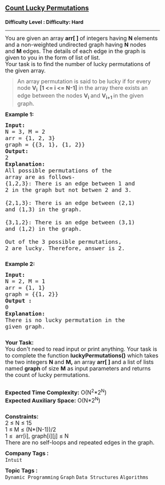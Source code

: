 <h2><a href="https://www.geeksforgeeks.org/problems/count-lucky-permutations--170645/1?page=1&difficulty=Hard&status=unsolved&sortBy=submissions">Count Lucky Permutations</a></h2><h3>Difficulty Level : Difficulty: Hard</h3><hr><div class="problems_problem_content__Xm_eO"><p><span style="font-size:18px">You are given an array <strong>arr[ ]&nbsp;</strong>of integers having <strong>N&nbsp;</strong>elements and a non-weighted&nbsp;undirected graph having <strong>N</strong> nodes and&nbsp;<strong>M&nbsp;</strong>edges. The details of each edge in the graph is given to you in the form of list of list.&nbsp;<br>
Your task is to find the number of lucky permutations of the&nbsp;given array.<strong>&nbsp;</strong></span></p>

<blockquote>
<p><span style="font-size:18px">An array permutation is said to be lucky if for every node <strong>V<sub>i&nbsp; </sub>[1 &lt;= i &lt;= N-1]</strong> in the array there exists an edge between the nodes&nbsp;<strong>V</strong><sub><strong>i</strong>&nbsp;</sub>and <strong>V<sub>i+1&nbsp;</sub></strong>in the given graph.</span></p>
</blockquote>

<p><span style="font-size:18px"><strong>Example 1:</strong></span></p>

<pre><span style="font-size:18px"><strong>Input:
</strong>N = 3, M = 2
arr = {1, 2, 3}
graph = {{3, 1}, {1, 2}}
<strong>Output:
</strong>2
<strong>Explanation:
</strong>All possible permutations of the 
array are as follows-
{1,2,3}: There is an edge between 1 and 
2 in the graph but not betwen 2 and 3.

{2,1,3}: There is an edge between (2,1)
and (1,3) in the graph.

{3,1,2}: There is an edge between (3,1)
and (1,2) in the graph.

Out of the 3 possible permutations, 
2 are lucky. Therefore, answer is 2.</span>

</pre>

<p><span style="font-size:18px"><strong>Example 2:</strong></span></p>

<pre><span style="font-size:18px"><strong>Input:
</strong>N = 2, M = 1
arr = {1, 1}
graph = {{1, 2}}
<strong>Output :</strong>
0
<strong>Explanation:</strong>
There is no lucky permutation in the 
given graph. 
</span></pre>

<p><br>
<span style="font-size:18px"><strong>Your Task:&nbsp;&nbsp;</strong><br>
You don't need to read input or print anything. Your task is to complete the function <strong>luckyPermutations()</strong>&nbsp;which takes the two integers <strong>N </strong>and <strong>M,&nbsp;</strong>an array <strong>arr[ ]&nbsp;</strong>and a list of lists named <strong>graph&nbsp;</strong>of size <strong>M</strong>&nbsp;as input parameters and returns the count of lucky permutations.</span></p>

<p><br>
<span style="font-size:18px"><strong>Expected Time Complexity:</strong> O(N<sup>2</sup>*2<sup>N</sup>)<br>
<strong>Expected Auxiliary Space:</strong> O(N*2<sup>N</sup>)</span></p>

<p><br>
<span style="font-size:18px"><strong>Constraints:</strong><br>
2 ≤ N ≤ 15<br>
1 ≤ M&nbsp;≤ (N*(N-1))/2<br>
1&nbsp;≤&nbsp; arr[i], graph[i][j] ≤ N&nbsp;<br>
There are no self-loops and repeated edges in the graph.</span></p>
</div><p><span style=font-size:18px><strong>Company Tags : </strong><br><code>Intuit</code>&nbsp;<br><p><span style=font-size:18px><strong>Topic Tags : </strong><br><code>Dynamic Programming</code>&nbsp;<code>Graph</code>&nbsp;<code>Data Structures</code>&nbsp;<code>Algorithms</code>&nbsp;